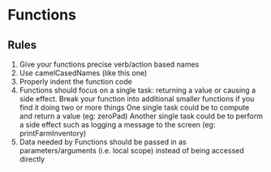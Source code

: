 # Functions

## Rules


1. Give your functions precise verb/action based names
2. Use camelCasedNames (like this one)
3. Properly indent the function code
4. Functions should focus on a single task: returning a value or causing a side effect. Break your function into additional smaller functions if you find it doing two or more things
One single task could be to compute and return a value (eg: zeroPad)
Another single task could be to perform a side effect such as logging a message to the screen (eg: printFarmInventory)
5. Data needed by Functions should be passed in as parameters/arguments (i.e. local scope) instead of being accessed directly